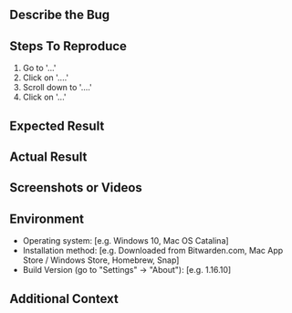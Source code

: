 <!--
Please do not submit feature requests. The [Community Forums][1] has a
section for submitting, voting for, and discussing product feature requests.
[1]: https://community.bitwarden.com
-->

## Describe the Bug

<!-- Comment:
A clear and concise description of what the bug is.
-->

## Steps To Reproduce

<!-- Comment:
How can we reproduce the behavior:
-->

1. Go to '...'
2. Click on '....'
3. Scroll down to '....'
4. Click on '...'

## Expected Result

<!-- Comment:
A clear and concise description of what you expected to happen.
-->

## Actual Result

<!-- Comment:
A clear and concise description of what is happening.
-->

## Screenshots or Videos

<!-- Comment:
If applicable, add screenshots and/or a short video to help explain your problem.
-->

## Environment

- Operating system: [e.g. Windows 10, Mac OS Catalina]
- Installation method: [e.g. Downloaded from Bitwarden.com, Mac App Store / Windows Store, Homebrew, Snap] 
- Build Version (go to "Settings" → "About"): [e.g. 1.16.10]

## Additional Context

<!-- Comment:
Add any other context about the problem here.
-->
